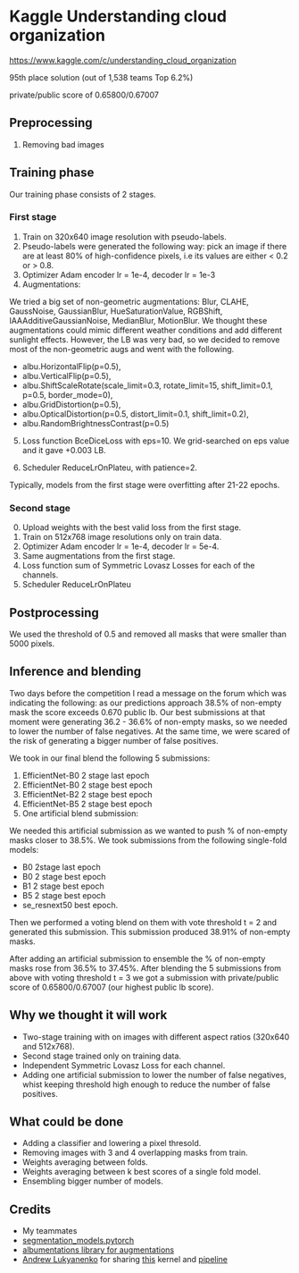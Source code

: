 
# Kaggle Understanding cloud organization
https://www.kaggle.com/c/understanding_cloud_organization

95th place solution (out of 1,538 teams Top 6.2%)

private/public score of 0.65800/0.67007

## Preprocessing
1. Removing bad images

## Training phase
Our training phase consists of 2 stages.

### First stage
1. Train on 320x640 image resolution with pseudo-labels.
2. Pseudo-labels were generated the following way: pick an image if there are at least 80% of high-confidence pixels, i.e its values are either < 0.2 or > 0.8.
3. Optimizer Adam encoder lr = 1e-4, decoder lr = 1e-3
4. Augmentations:

 We tried a big set of non-geometric augmentations:
  Blur, CLAHE, GaussNoise, GaussianBlur, HueSaturationValue, RGBShift, IAAAdditiveGaussianNoise, MedianBlur, MotionBlur. We thought these augmentations could mimic different weather conditions and add different sunlight effects. However, the LB was very bad, so we decided to remove most of the non-geometric augs and went with the following.

  * albu.HorizontalFlip(p=0.5),
  * albu.VerticalFlip(p=0.5),
  * albu.ShiftScaleRotate(scale_limit=0.3, rotate_limit=15, shift_limit=0.1, p=0.5, border_mode=0),
  * albu.GridDistortion(p=0.5),
  * albu.OpticalDistortion(p=0.5, distort_limit=0.1, shift_limit=0.2),
  * albu.RandomBrightnessContrast(p=0.5)

 5. Loss function BceDiceLoss with eps=10.
  We grid-searched on eps value and it gave +0.003 LB.

 6. Scheduler ReduceLrOnPlateu, with patience=2.

 Typically, models from the first stage were overfitting after 21-22 epochs.

### Second stage

0. Upload weights with the best valid loss from the first stage.
1. Train on 512x768 image resolutions only on train data.
2. Optimizer Adam encoder lr = 1e-4, decoder lr = 5e-4.
3. Same augmentations from the first stage.
4. Loss function sum of Symmetric Lovasz Losses for each of the channels.
5. Scheduler ReduceLrOnPlateu

## Postprocessing

We used the threshold of 0.5 and removed all masks that were smaller than 5000 pixels.

## Inference and blending

Two days before the competition I read a message on the forum which was indicating the following: as our predictions approach 38.5% of non-empty mask the score exceeds 0.670 public lb. Our best submissions at that moment were generating 36.2 - 36.6% of non-empty masks, so we needed to lower the number of false negatives. At the same time, we were scared of the risk of generating a bigger number of false positives.

We took in our final blend the following 5 submissions:
1. EfficientNet-B0 2 stage last epoch
2. EfficientNet-B0 2 stage best epoch
3. EfficientNet-B2 2 stage best epoch
4. EfficientNet-B5 2 stage best epoch
5. One artificial blend submission:

We needed this artificial submission as we wanted to push % of non-empty masks closer to 38.5%.
 We took submissions from the following single-fold models:
  * B0 2stage last epoch
  * B0 2 stage best epoch
  * B1 2 stage best epoch
  * B5 2 stage best epoch
  * se_resnext50 best epoch.

 Then we performed a voting blend on them with vote threshold t = 2 and generated this submission. This submission produced 38.91% of non-empty masks.

After adding an artificial submission to ensemble the % of non-empty masks rose from 36.5% to 37.45%. After blending the 5 submissions from above with voting threshold t = 3 we got a submission with private/public score of 0.65800/0.67007 (our highest public lb score).

## Why we thought it will work
* Two-stage training with on images with different aspect ratios (320x640 and 512x768).
* Second stage trained only on training data.
* Independent Symmetric Lovasz Loss for each channel.
* Adding one artificial submission to lower the number of false negatives, whist keeping threshold high enough to reduce the number of false positives.

## What could be done
* Adding a classifier and lowering a pixel thresold.
* Removing images with 3 and 4 overlapping masks from train.
* Weights averaging between folds.
* Weights averaging between k best scores of a single fold model.
* Ensembling bigger number of models.

## Credits

* My teammates
* [segmentation_models.pytorch](https://github.com/qubvel/segmentation_models.pytorch)
* [albumentations library for augmentations](https://github.com/albumentations-team/albumentations)
* [Andrew Lukyanenko](https://www.kaggle.com/artgor) for sharing [this](https://www.kaggle.com/artgor/segmentation-in-pytorch-using-convenient-tools) kernel and [pipeline](https://github.com/Erlemar/Understanding-Clouds-from-Satellite-Images)
